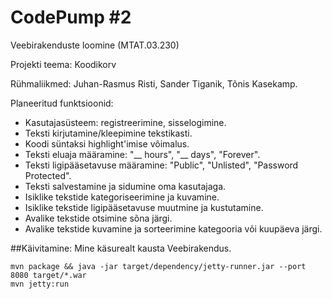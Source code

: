 CodePump #2
=============

Veebirakenduste loomine (MTAT.03.230)

Projekti teema: Koodikorv

Rühmaliikmed: Juhan-Rasmus Risti, Sander Tiganik, Tõnis Kasekamp.

Planeeritud funktsioonid:
* Kasutajasüsteem: registreerimine, sisselogimine.
* Teksti kirjutamine/kleepimine tekstikasti.
* Koodi süntaksi highlight'imise võimalus.
* Teksti eluaja määramine: "__ hours", "__ days", "Forever".
* Teksti ligipääsetavuse määramine: "Public", "Unlisted", "Password Protected".
* Teksti salvestamine ja sidumine oma kasutajaga.
* Isiklike tekstide kategoriseerimine ja kuvamine.
* Isiklike tekstide ligipääsetavuse muutmine ja kustutamine.
* Avalike tekstide otsimine sõna järgi.
* Avalike tekstide kuvamine ja sorteerimine kategooria või kuupäeva järgi.

##Käivitamine:
Mine käsurealt kausta Veebirakendus. 
```
mvn package && java -jar target/dependency/jetty-runner.jar --port 8080 target/*.war
mvn jetty:run
```

